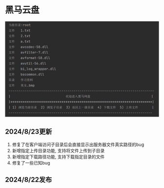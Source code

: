 # 黑马云盘
![示例图片](img/2.0.png)

## 2024/8/23更新
1. 修复了在客户端访问子目录后会直接显示出服务器文件真实路径的bug  
2. 新增指定上传目录功能, 支持将文件上传到子目录  
3. 新增指定下载路径功能, 支持下载指定目录的文件  
4. 修复了一些已知bug  

## 2024/8/22发布
